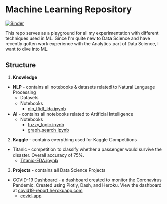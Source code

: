 # Machine Learning Repository
[![Binder](https://mybinder.org/badge_logo.svg)](https://mybinder.org/v2/gh/CoderHahs/ml-training/master)

This repo serves as a playground for all my experimentation with different techniques used in ML. Since I'm quite new to Data Science and have recently gotten work experience with the Analytics part of Data Science, I want to dive into ML.

## Structure

1. **Knowledge**
  - **NLP** - contains all notebooks & datasets related to Natural Language Processing
    - Datasets
    - Notebooks
      - [nlp_tfidf_lda.ipynb](Knowledge/NLP/Notebooks/nlp_tfidf_lda.ipynb)
  - **AI** - contains all notebooks related to Artificial Intelligence
    - Notebooks
      - [fuzzy_logic.ipynb](Knowledge/NLP/Notebooks/nlp_tfidf_lda.ipynb)
      - [graph_search.ipynb](Knowledge/NLP/Notebooks/nlp_tfidf_lda.ipynb)
2.  **Kaggle** - contains everything used for Kaggle Competitions
  - Titanic - competition to classify whether a passenger would survive the disaster. Overall accuracy of 75%.
      - [Titanic-EDA.ipynb](Kaggle/Titanic/Notebooks/Titanic-EDA.ipynb)
3. **Projects** - contains all Data Science Projects
  - COVID-19 Dashboard - a dashboard created to monitor the Coronavirus Pandemic. Created using Plotly, Dash, and Heroku. View the dashboard at [covid19-report.herokuapp.com](https://covid19-report.herokuapp.com)
    - [covid-app](Projects/covid-app-nogit)